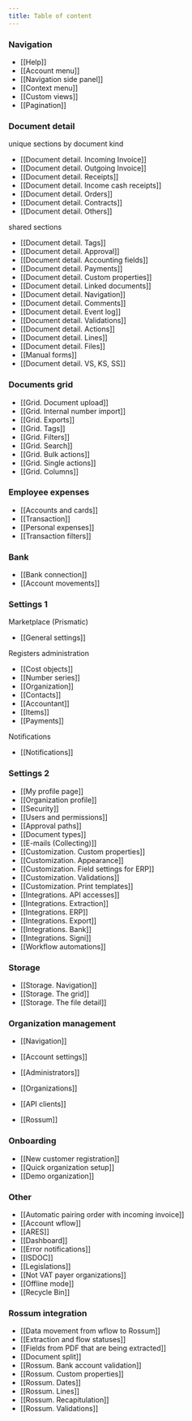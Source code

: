 ```yaml
---
title: Table of content
---
```



### Navigation

- [[Help]]
- [[Account menu]]
- [[Navigation side panel]]
- [[Context menu]]
- [[Custom views]]
- [[Pagination]]


### Document detail

unique sections by document kind

- [[Document detail. Incoming Invoice]]
- [[Document detail. Outgoing Invoice]]
- [[Document detail. Receipts]]
- [[Document detail. Income cash receipts]]
- [[Document detail. Orders]]
- [[Document detail. Contracts]]
- [[Document detail. Others]]

shared sections

- [[Document detail. Tags]]
- [[Document detail. Approval]]
- [[Document detail. Accounting fields]]
- [[Document detail. Payments]]
- [[Document detail. Custom properties]]
- [[Document detail. Linked documents]]
- [[Document detail. Navigation]]
- [[Document detail. Comments]]
- [[Document detail. Event log]]
- [[Document detail. Validations]]
- [[Document detail. Actions]]
- [[Document detail. Lines]]
- [[Document detail. Files]]
- [[Manual forms]]
- [[Document detail. VS, KS, SS]]


### Documents grid

- [[Grid. Document upload]]
- [[Grid. Internal number import]]
- [[Grid. Exports]]
- [[Grid. Tags]]
- [[Grid. Filters]]
- [[Grid. Search]]
- [[Grid. Bulk actions]]
- [[Grid. Single actions]]
- [[Grid. Columns]]

### Employee expenses

- [[Accounts and cards]]
- [[Transaction]]
- [[Personal expenses]]
- [[Transaction filters]]


### Bank

- [[Bank connection]]
- [[Account movements]]

### Settings 1

Marketplace (Prismatic)

- [[General settings]]

Registers administration

- [[Cost objects]]
- [[Number series]]
- [[Organization]]
- [[Contacts]]
- [[Accountant]]
- [[Items]]
- [[Payments]]

Notifications

- [[Notifications]]


### Settings 2

- [[My profile page]]
- [[Organization profile]]
- [[Security]]
- [[Users and permissions]]
- [[Approval paths]]
- [[Document types]]
- [[E-mails (Collecting)]]
- [[Customization. Custom properties]]
- [[Customization. Appearance]]
- [[Customization. Field settings for ERP]]
- [[Customization. Validations]]
- [[Customization. Print templates]]
- [[Integrations. API accesses]]
- [[Integrations. Extraction]]
- [[Integrations. ERP]]
- [[Integrations. Export]]
- [[Integrations. Bank]]
- [[Integrations. Signi]]
- [[Workflow automations]]


### Storage

- [[Storage. Navigation]]
- [[Storage. The grid]]
- [[Storage. The file detail]]


### Organization management

- [[Navigation]]

- [[Account settings]]
- [[Administrators]]
- [[Organizations]]
- [[API clients]]
- [[Rossum]]


### Onboarding

- [[New customer registration]]
- [[Quick organization setup]]
- [[Demo organization]]


### Other

- [[Automatic pairing order with incoming invoice]]
- [[Account wflow]]
- [[ARES]]
- [[Dashboard]]
- [[Error notifications]]
- [[ISDOC]]
- [[Legislations]]
- [[Not VAT payer organizations]]
- [[Offline mode]]
- [[Recycle Bin]]


### Rossum integration

- [[Data movement from wflow to Rossum]]
- [[Extraction and flow statuses]]
- [[Fields from PDF that are being extracted]]
- [[Document split]]
- [[Rossum. Bank account validation]]
- [[Rossum. Custom properties]]
- [[Rossum. Dates]]
- [[Rossum. Lines]]
- [[Rossum. Recapitulation]]
- [[Rossum. Validations]]



<!-- ### Link syntax

To link to another note, you can use multiple syntaxes. The following four use the "double-bracket" notation ([view the Markdown source file](https://github.com/maximevaillancourt/digital-garden-jekyll-template/blob/master/_notes/your-first-note.md#link-syntax) to see the underlying syntax).

- Using the note title: [[a note about cats]]
- Using the note's filename: [[cats]]
- Using the note's title, with a label: [[A note about cats|link to the note about cats using the note title]]
- Using the note's filename, with a label: [[cats|link to the note about cats using the note's filename]]

You can organize notes in subdirectories and link them normally. For example, the links above all point to the `_notes/animals/cats.md` file. Here's another example: [[tigers]].

Non-latin languages are supported: [[안녕하세요]]; so are accents/diacritics: [[bon appétit!]]

Dashes and underscores in file names are supported, and may be omitted in the bracket link syntax. As an example, the `your-first-note.md` file can be linked to with [[your first note]] or [[your-first-note]], or even [[yOuR-FiRsT Note]].

In all cases, if the double-bracket link does not point to a valid note, the double brackets will still be shown, like this: [[there is no note that matches this link]].

Alternatively, you can use regular [Markdown syntax](https://www.markdownguide.org/getting-started/) for links, with a relative link to the other note, like this: [this is a Markdown link to the note about cats](/cats){: .internal-link}. Don't forget to use the `.internal-link` class to make sure the link is styled as an internal link (without the little arrow).

Since the Web is all about HTML, you can always use plain HTML if you want, like this: <a class="internal-link" href="/cats">This is a link to the note about cats with HTML</a>.

Of course, you can also link to external websites, like this: [this is a link to Wikipedia](https://wikipedia.org/). Again, you can use plain HTML if you prefer. Footnotes are also supported and will be treated like internal links.[^1] You can point to other notes in your footnotes.[^2]

[^1]: This is a footnote. For more information about using footnotes, check out the [Markdown Guide](https://www.markdownguide.org/extended-syntax/#footnotes).
[^2]: This is another footnote that links to the note about [[cats]]. You may also point to [[notes that do not exist]] if you wish.

### Tweet embedding

Note: This behavior is disabled by default for privacy reasons. See "Site configuration" section below to enable it.

You may include a tweet URL on its own line (like below), and it would be replaced with an official Twitter embed if the site configuration demands it.

https://twitter.com/jack/status/20

### Media embedding

You may embed media files within a note using HTML5 media tags. Here's an example for an audio file:

"Jazzy Frenchy" by Benjamin Tissot from bensound.com
<audio controls>
  <source src="{{ site.baseurl }}/assets/jazzyfrenchy.mp3" type="audio/mpeg">
  Your browser does not support the audio element.
</audio>

### Site configuration

Some behavior is configurable by tweaking the `_config.yml` file.

**`use_html_extension`**: if you use a static host that doesn't support URLs that don't end with `.html` (such as Neocities), try changing the `use_html_extension` value to `true` in the `_config.yml` file and restart the Jekyll server (or re-build the site). This adds a `.html` extension to note URLs and may resolve issues with links. If you're still having trouble, I recommend using Netlify to host your digital garden: it's free, easy to use, and fully supports this template's features out of the box.

**`open_external_links_in_new_tab`**: when set to `true`, this makes external links open in new tabs. Set to `false` to open all links in the current tab.

**`embed_tweets`**: when set to `true`, tweet URLs on their own lines will be replaced with a Twitter embed. Default value is `false`.

### Automatic bi-directional links

Notice in the "Notes mentioning this note" section that there is another note linking to this note. This is a bi-directional link, and those are automatically created when you create links to other notes.

### Link previews

If you're on a device with mouse support, try hovering your mouse on internal links to preview the notes: [[a note about cats]].

Links that have been previewed will be cached to avoid redundant requests.

### Images and other Markdown goodies

Finally, because you have the full power of Markdown in this template, you can use regular Markdown syntax for various formatting options.

Lists work as expected:

- List element A
- List element B
- List element C

1. List element
2. List element
3. List element

If you'd like to quote other people, consider using quote blocks:

> Lorem ipsum dolor sit amet

And of course, images look great:

<img src="{{ site.baseurl }}/assets/image.jpg"/>

You can also ==highlight some content== by wrapping it with `==`.

Non-latin languages are supported too: ==你好==, ==안녕하세요==, ==こんにちは==.

### Code syntax highlighting

You can add code blocks with full syntax color highlighting by wrapping code snippet in triple backticks and specifying the type of the code (`js`, `rb`, `sh`, etc.):

```js
// Here's a bit of JavaScript:
if (a === b || c == d)
  console.log('hello!')
```

```rb
# And now some Ruby
def foo(bar)
  "baz"
end
```

```sh
$ cat /dev/urandom | grep "the answer to life" # shell scripts look nice too
```


### Next steps

This digital garden template is free, open-source, and [available on GitHub here](https://github.com/maximevaillancourt/digital-garden-jekyll-template).

The easiest way to build your own digital garden based on this template is to read this [step-by-step guide explaining how to set this up from scratch](https://maximevaillancourt.com/blog/setting-up-your-own-digital-garden-with-jekyll).

Go forth, have fun, and learn new something every day! ✌️ -->

